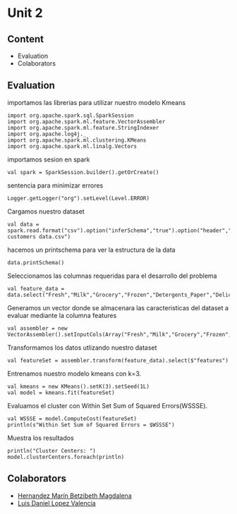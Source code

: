 # Unit 2

## Content

- Evaluation
- Colaborators


## Evaluation 

importamos las librerias para utilizar nuestro modelo Kmeans
```
import org.apache.spark.sql.SparkSession
import org.apache.spark.ml.feature.VectorAssembler
import org.apache.spark.ml.feature.StringIndexer
import org.apache.log4j._
import org.apache.spark.ml.clustering.KMeans
import org.apache.spark.ml.linalg.Vectors
```

importamos sesion en spark
```
val spark = SparkSession.builder().getOrCreate()
```

sentencia para minimizar errores
```
Logger.getLogger("org").setLevel(Level.ERROR)
```
Cargamos nuestro dataset 
```
val data = spark.read.format("csv").option("inferSchema","true").option("header","true").csv("Wholesale customers data.csv")
```

hacemos un printschema para ver la estructura de la data
```
data.printSchema()
```
Seleccionamos las columnas requeridas para el desarrollo del problema
```
val feature_data = data.select("Fresh","Milk","Grocery","Frozen","Detergents_Paper","Delicassen")
```

Generamos un vector donde se almacenara las caracteristicas del dataset a evaluar mediante la columna features   
```
val assembler = new VectorAssembler().setInputCols(Array("Fresh","Milk","Grocery","Frozen","Detergents_Paper","Delicassen")).setOutputCol("features")
```

Transformamos los datos utlizando nuestro dataset
```
val featureSet = assembler.transform(feature_data).select($"features")
```

Entrenamos nuestro modelo kmeans con k=3.
```
val kmeans = new KMeans().setK(3).setSeed(1L)
val model = kmeans.fit(featureSet)
```

Evaluamos el cluster con Within Set Sum of Squared Errors(WSSSE).
```
val WSSSE = model.ComputeCost(featureSet)
println(s"Within Set Sum of Squared Errors = $WSSSE")
```

Muestra los resultados
```
println("Cluster Centers: ")
model.clusterCenters.foreach(println)
```

## Colaborators
- [Hernandez Marín Betzibeth Magdalena](https://github.com/BetzibethHrdz)
- [Luis Daniel Lopez Valencia](https://github.com/Drani04)
